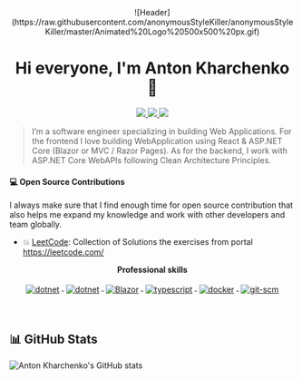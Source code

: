 <div align="center">![Header](https://raw.githubusercontent.com/anonymousStyleKiller/anonymousStyleKiller/master/Animated%20Logo%20500x500%20px.gif)</div>
<h1 align="center">Hi everyone, I'm Anton Kharchenko 👋</h1>

<p align="center">
 <a href="https://twitter.com/ToxaToxaToxa1" alt="anton's twitter">
   <img src="https://img.shields.io/badge/-@iamanonymousStyleKiller-%231DA1F2?style=flat-square&logo=twitter&logoColor=ffffff" />
 </a>
 <a href="https://github.com/anonymousStyleKiller" alt="mukesh's github">
   <img src="https://img.shields.io/badge/-@iamanonymousStyleKiller-%23181717?style=flat-square&logo=github" />
 </a>
 <a href="https://khar4enko.000webhostapp.com/" alt="my web site">
   <img src="https://img.shields.io/badge/khar4enko.000webhostapp.com-brightgreen?style=flat-square" />
 </a>
</p>


> I’m a software engineer specializing in building Web Applications. For the frontend I love building WebApplication using React & ASP.NET Core (Blazor or MVC / Razor Pages). As for the backend, I work with ASP.NET Core WebAPIs following Clean Architecture Principles. 

#### 💻 Open Source Contributions

I always make sure that I find enough time for open source contribution that also helps me expand my knowledge and work with other developers and team globally.

- 💥 [LeetCode](https://github.com/anonymousStyleKiller/LeetCode): Collection of Solutions the exercises from portal https://leetcode.com/

<p align="center">
 <strong>
  Professional skills
  </strong>
</p>

<p align="center">
  <a href="https://dotnet.microsoft.com/">
    <img src="https://www.vectorlogo.zone/logos/dotnet/dotnet-ar21.svg" alt="dotnet" style="vertical-align:top; margin:4px;">
  </a>
  <a href="https://dotnet.microsoft.com/">
    <img src="https://upload.wikimedia.org/wikipedia/commons/e/ee/.NET_Core_Logo.svg" height="60px" alt="dotnet" style="vertical-align:top; margin:4px;">
  </a>
  <a href="https://dotnet.microsoft.com/apps/aspnet/web-apps/blazor">
    <img src="https://upload.wikimedia.org/wikipedia/commons/d/d0/Blazor.png" alt="Blazor" height="60px" style="vertical-align:top; margin:4px">
  </a>
  <a href="">
    <img src="https://www.vectorlogo.zone/logos/typescriptlang/typescriptlang-ar21.svg" alt="typescript" style="vertical-align:top; margin:4px;">
  </a>  
  <a href="https://hub.docker.com/">
    <img src="https://www.vectorlogo.zone/logos/docker/docker-ar21.svg" alt="docker" style="vertical-align:top; margin:4px">
  </a>
  <a href="https://www.git.com">
    <img src="https://www.vectorlogo.zone/logos/git-scm/git-scm-ar21.svg" alt="git-scm" style="vertical-align:top; margin:4px">
  </a>
</p>
<br/>

## 📊 GitHub Stats

![Anton Kharchenko's GitHub stats](https://github-readme-stats.vercel.app/api?username=anonymousStyleKiller&theme=tokyonight&show_icons=true)


